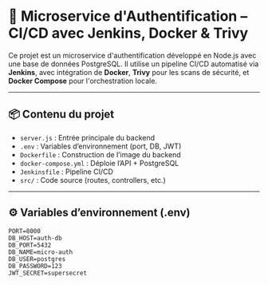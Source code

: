 # 🚀 Microservice d'Authentification – CI/CD avec Jenkins, Docker & Trivy

Ce projet est un microservice d'authentification développé en Node.js avec une base de données PostgreSQL. Il utilise un pipeline CI/CD automatisé via **Jenkins**, avec intégration de **Docker**, **Trivy** pour les scans de sécurité, et **Docker Compose** pour l'orchestration locale.

---

## 📦 Contenu du projet

- `server.js` : Entrée principale du backend
- `.env` : Variables d’environnement (port, DB, JWT)
- `Dockerfile` : Construction de l’image du backend
- `docker-compose.yml` : Déploie l’API + PostgreSQL
- `Jenkinsfile` : Pipeline CI/CD
- `src/` : Code source (routes, controllers, etc.)

---

## ⚙️ Variables d’environnement (.env)

```env
PORT=8000
DB_HOST=auth-db
DB_PORT=5432
DB_NAME=micro-auth
DB_USER=postgres
DB_PASSWORD=123
JWT_SECRET=supersecret

